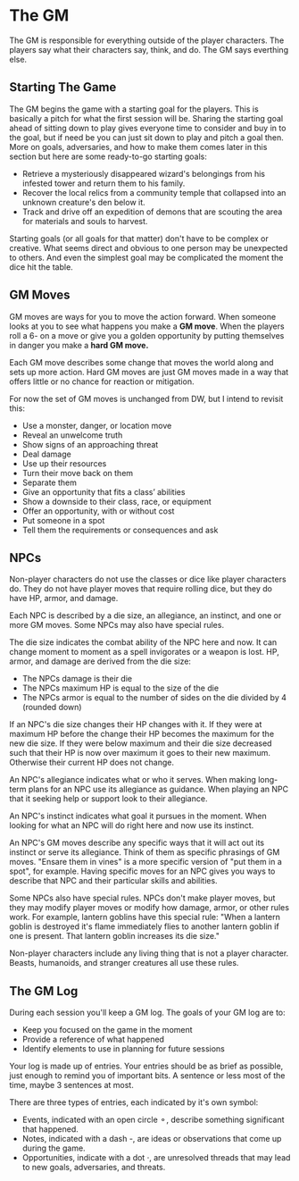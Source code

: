 # The GM

The GM is responsible for everything outside of the player characters. The
players say what their characters say, think, and do. The GM says everthing
else.

## Starting The Game

The GM begins the game with a starting goal for the players. This is basically
a pitch for what the first session will be. Sharing the starting goal ahead of
sitting down to play gives everyone time to consider and buy in to the goal,
but if need be you can just sit down to play and pitch a goal then. More on
goals, adversaries, and how to make them comes later in this section but here
are some ready-to-go starting goals:

* Retrieve a mysteriously disappeared wizard's belongings from his infested
  tower and return them to his family.
* Recover the local relics from a community temple that collapsed into an
  unknown creature's den below it.
* Track and drive off an expedition of demons that are scouting the area for
  materials and souls to harvest.

Starting goals (or all goals for that matter) don't have to be complex or
creative. What seems direct and obvious to one person may be unexpected to
others. And even the simplest goal may be complicated the moment the dice hit
the table.

## GM Moves

GM moves are ways for you to move the action forward. When someone looks at you
to see what happens you make a **GM move**. When the players roll a 6- on a
move or give you a golden opportunity by putting themselves in danger you make
a **hard GM move.**

Each GM move describes some change that moves the world along and sets up more
action. Hard GM moves are just GM moves made in a way that offers little or no
chance for reaction or mitigation.

For now the set of GM moves is unchanged from DW, but I intend to revisit this:

* Use a monster, danger, or location move
* Reveal an unwelcome truth
* Show signs of an approaching threat
* Deal damage
* Use up their resources
* Turn their move back on them
* Separate them
* Give an opportunity that fits a class’ abilities
* Show a downside to their class, race, or equipment
* Offer an opportunity, with or without cost
* Put someone in a spot
* Tell them the requirements or consequences and ask

## NPCs

Non-player characters do not use the classes or dice like player characters do.
They do not have player moves that require rolling dice, but they do have HP,
armor, and damage.

Each NPC is described by a die size, an allegiance, an instinct, and one or
more GM moves. Some NPCs may also have special rules.

The die size indicates the combat ability of the NPC here and now. It can
change moment to moment as a spell invigorates or a weapon is lost. HP, armor,
and damage are derived from the die size:

* The NPCs damage is their die
* The NPCs maximum HP is equal to the size of the die
* The NPCs armor is equal to the number of sides on the die divided by 4
  (rounded down)

If an NPC's die size changes their HP changes with it. If they were at maximum
HP before the change their HP becomes the maximum for the new die size. If they
were below maximum and their die size decreased such that their HP is now over
maximum it goes to their new maximum. Otherwise their current HP does not
change.

An NPC's allegiance indicates what or who it serves. When making long-term
plans for an NPC use its allegiance as guidance. When playing an NPC that it
seeking help or support look to their allegiance.

An NPC's instinct indicates what goal it pursues in the moment. When looking
for what an NPC will do right here and now use its instinct.

An NPC's GM moves describe any specific ways that it will act out its instinct
or serve its allegiance. Think of them as specific phrasings of GM moves.
"Ensare them in vines" is a more specific version of "put them in a spot", for
example. Having specific moves for an NPC gives you ways to describe that NPC
and their particular skills and abilities.

Some NPCs also have special rules. NPCs don't make player moves, but they may
modify player moves or modify how damage, armor, or other rules work. For
example, lantern goblins have this special rule: "When a lantern goblin is
destroyed it's flame immediately flies to another lantern goblin if one is
present. That lantern goblin increases its die size."

Non-player characters include any living thing that is not a player character.
Beasts, humanoids, and stranger creatures all use these rules.

## The GM Log

During each session you'll keep a GM log. The goals of your GM log are to:

* Keep you focused on the game in the moment
* Provide a reference of what happened
* Identify elements to use in planning for future sessions

Your log is made up of entries. Your entries should be as brief as possible,
just enough to remind you of important bits. A sentence or less most of the
time, maybe 3 sentences at most.

There are three types of entries, each indicated by it's own symbol:

* Events, indicated with an open circle ⚬, describe something significant that
  happened.
* Notes, indicated with a dash -, are ideas or observations that come up during
  the game.
* Opportunities, indicate with a dot ·, are unresolved threads that may lead to
  new goals, adversaries, and threats.
